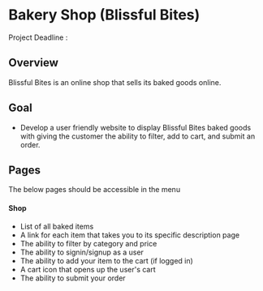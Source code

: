 # Bakery Shop (Blissful Bites) 
Project Deadline :

## Overview 

Blissful Bites is an online shop that sells its baked goods online.

## Goal 

- Develop a user friendly website to display Blissful Bites baked goods with giving the customer the ability to filter, add to cart, and submit an order.

## Pages 

The below pages should be accessible in the menu 

#### Shop 

- List of all baked items
- A link for each item that takes you to its specific description page
- The ability to filter by category and price
- The ability to signin/signup as a user
- The ability to add your item to the cart (if logged in)
- A cart icon that opens up the user's cart
- The ability to submit your order
